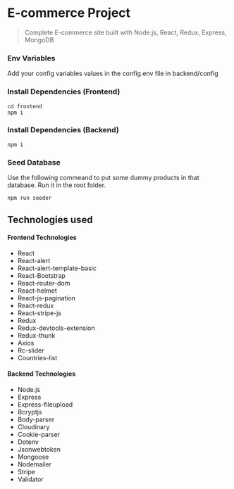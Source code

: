 # E-commerce Project

> Complete E-commerce site built with Node.js, React, Redux, Express, MongoDB

### Env Variables

Add your config variables values in the config.env file in backend/config

### Install Dependencies (Frontend)

```
cd frontend
npm i
```

### Install Dependencies (Backend)

```
npm i
```

### Seed Database

Use the following commeand to put some dummy products in that database. Run it in the root folder.

```
npm run seeder
```

## Technologies used
#### Frontend Technologies
- React
- React-alert
- React-alert-template-basic
- React-Bootstrap
- React-router-dom
- React-helmet
- React-js-pagination
- React-redux
- React-stripe-js
- Redux
- Redux-devtools-extension
- Redux-thunk
- Axios
- Rc-slider
- Countries-list

#### Backend Technologies
- Node.js
- Express
- Express-fileupload
- Bcryptjs
- Body-parser
- Cloudinary
- Cookie-parser
- Dotenv
- Jsonwebtoken
- Mongoose
- Nodemailer
- Stripe
- Validator
